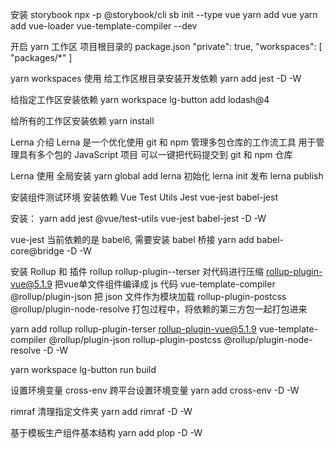 安装 storybook
npx -p @storybook/cli sb init --type vue
yarn add vue
yarn add vue-loader vue-template-compiler --dev



开启 yarn 工作区
项目根目录的 package.json
"private": true,
"workspaces": [
  "packages/*"
]

yarn workspaces 使用
给工作区根目录安装开发依赖
yarn add jest -D -W

给指定工作区安装依赖
yarn workspace lg-button add lodash@4

给所有的工作区安装依赖
yarn install



Lerna 介绍
Lerna 是一个优化使用 git 和 npm 管理多包仓库的工作流工具
用于管理具有多个包的 JavaScript 项目
可以一键把代码提交到 git 和 npm 仓库

Lerna 使用
全局安装  yarn global add lerna
初始化   lerna init
发布  lerna publish



安装组件测试环境
安装依赖
Vue Test Utils
Jest
vue-jest
babel-jest

安装：
yarn add jest @vue/test-utils vue-jest babel-jest -D -W

vue-jest 当前依赖的是 babel6, 需要安装 babel 桥接
yarn add babel-core@bridge -D -W



安装 Rollup 和 插件
rollup
rollup-plugin--terser   对代码进行压缩
rollup-plugin-vue@5.1.9   把vue单文件组件编译成 js 代码
vue-template-compiler
@rollup/plugin-json  把 json 文件作为模块加载
rollup-plugin-postcss
@rollup/plugin-node-resolve 打包过程中，将依赖的第三方包一起打包进来


yarn add rollup rollup-plugin-terser rollup-plugin-vue@5.1.9 vue-template-compiler @rollup/plugin-json rollup-plugin-postcss @rollup/plugin-node-resolve -D -W

yarn workspace lg-button run build


设置环境变量
cross-env  跨平台设置环境变量
yarn add cross-env -D -W

rimraf 清理指定文件夹
yarn add rimraf -D -W



基于模板生产组件基本结构
yarn add plop -D -W